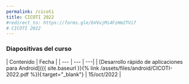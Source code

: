 ```yaml
---
permalink: /cicoti
title: CICOTI 2022
#redirect_to: https://forms.gle/bVVujMi4FzHm2TVi7
# CICOTI 2022
---
```


### Diapositivas del curso

| Contenido | Fecha |
| --- | --- | ---|
| [Desarrollo rápido de aplicaciones para Android]({{ site.baseurl }}{% link /assets/files/android/CICOTI-2022.pdf %}){:target="_blank"} | 15/oct/2022 |

